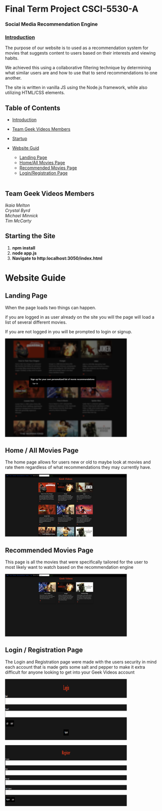 # Final Term Project CSCI-5530-A

### Social Media Recommendation Engine

### <ins>Introduction<ins>
<p>The purpose of our website is to used as a recommendation system for movies that suggests content to users based on their interests and viewing habits.</p>
<p>We achieved this using a collaborative filtering technique by determining what similar users are and how to use that to send recommendations to one another.</p>

<p>The site is written in vanilla JS using the Node.js framework, while also utilizing HTML/CSS elements. </p>

## Table of Contents
- [Introduction](#introduction)
- [Team Geek Videos Members](#team-geek-videos-members)
- [Startup](#startup)
- [Website Guid](#website-guide)
    - [Landing Page](#landing-page)
    - [Home/All Movies Page](#home-/-all-movies-page)
    - [Recommended Movies Page](#recommended-movies-page)
    - [Login/Registration Page](#login-/-registration-page)
 
  <br>

## Team Geek Videos Members
_Ikaia Melton_ <br>
_Crystal Byrd_ <br>
_Michael Minnick_ <br>
_Tim McCarty_ <br>

## Starting the Site

1. **npm install**
2. **node app.js**
3. **Navigate to http:localhost:3050/index.html**

# Website Guide

## Landing Page
<p>When the page loads two things can happen.</p>
<p> if you are logged in as user already on the site you will the page will load a list of several different movies.</p>
<p>If you are not logged in you will be prompted to login or signup.</p>

<p align="left">
  <img src="public/readImages/NotLogged.png" width="400">
</p>

## Home / All Movies Page
<p>The home page allows for users new or old to maybe look at movies and rate them regardless of what recommendations they may currently have.</p>

<p align="left">
  <img src="public/readImages/Logged.png" width="400">
</p>

## Recommended Movies Page
<p>This page is all the movies that were specifically tailored for the user to most likely want to watch based on the recommendation engine</p>

<p align="left">
  <img src="public/readImages/RecommendedMovies.png" width="400">
</p>

## Login / Registration Page
<p>The Login and Registration page were made with the users security in mind each account that is made gets some salt and pepper to make it extra difficult for anyone looking to get into your Geek Videos account</p>

<p align="left">
  <img src="public/readImages/LoginWindow.png" width="400" height="200">
</p>

<p align="left">
  <img src="public/readImages/RegistrationWindow.png" width="400" height="200">
</p>
